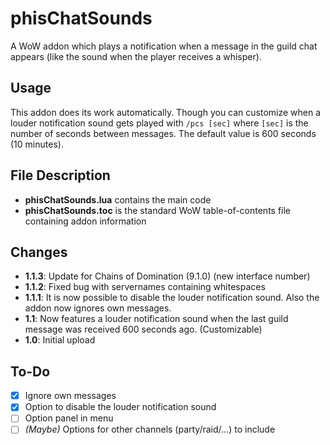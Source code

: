 # phisChatSounds
A WoW addon which plays a notification when a message in the guild chat appears (like the sound when the player receives a whisper).

## Usage
This addon does its work automatically. Though you can customize when a louder notification sound gets played with `/pcs [sec]` where `[sec]` is the number of seconds between messages. The default value is 600 seconds (10 minutes).

## File Description
- **phisChatSounds.lua** contains the main code
- **phisChatSounds.toc** is the standard WoW table-of-contents file containing addon information

## Changes
- **1.1.3**: Update for Chains of Domination (9.1.0) (new interface number)
- **1.1.2**: Fixed bug with servernames containing whitespaces
- **1.1.1**: It is now possible to disable the louder notification sound. Also the addon now ignores own messages.
- **1.1**: Now features a louder notification sound when the last guild message was received 600 seconds ago. (Customizable)
- **1.0**: Initial upload

## To-Do
- [x] Ignore own messages
- [x] Option to disable the louder notification sound
- [ ] Option panel in menu
- [ ] *(Maybe)* Options for other channels (party/raid/...) to include